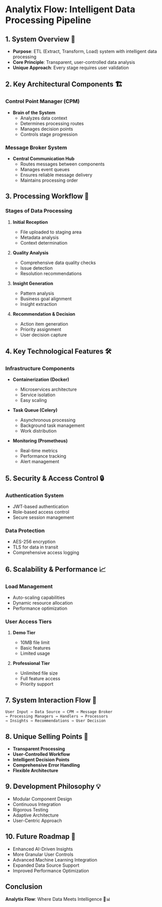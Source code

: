 # Analytix Flow: Intelligent Data Processing Pipeline

## 1. System Overview 🚀
- **Purpose**: ETL (Extract, Transform, Load) system with intelligent data processing
- **Core Principle**: Transparent, user-controlled data analysis
- **Unique Approach**: Every stage requires user validation

## 2. Key Architectural Components 🏗️

### Control Point Manager (CPM)
- **Brain of the System**
  - Analyzes data context
  - Determines processing routes
  - Manages decision points
  - Controls stage progression

### Message Broker System
- **Central Communication Hub**
  - Routes messages between components
  - Manages event queues
  - Ensures reliable message delivery
  - Maintains processing order

## 3. Processing Workflow 🔄

### Stages of Data Processing
1. **Initial Reception**
   - File uploaded to staging area
   - Metadata analysis
   - Context determination

2. **Quality Analysis**
   - Comprehensive data quality checks
   - Issue detection
   - Resolution recommendations

3. **Insight Generation**
   - Pattern analysis
   - Business goal alignment
   - Insight extraction

4. **Recommendation & Decision**
   - Action item generation
   - Priority assignment
   - User decision capture

## 4. Key Technological Features 🛠️

### Infrastructure Components
- **Containerization (Docker)**
  - Microservices architecture
  - Service isolation
  - Easy scaling

- **Task Queue (Celery)**
  - Asynchronous processing
  - Background task management
  - Work distribution

- **Monitoring (Prometheus)**
  - Real-time metrics
  - Performance tracking
  - Alert management

## 5. Security & Access Control 🔒

### Authentication System
- JWT-based authentication
- Role-based access control
- Secure session management

### Data Protection
- AES-256 encryption
- TLS for data in transit
- Comprehensive access logging

## 6. Scalability & Performance 📈

### Load Management
- Auto-scaling capabilities
- Dynamic resource allocation
- Performance optimization

### User Access Tiers
1. **Demo Tier**
   - 10MB file limit
   - Basic features
   - Limited usage

2. **Professional Tier**
   - Unlimited file size
   - Full feature access
   - Priority support

## 7. System Interaction Flow 🔗

```
User Input → Data Source → CPM → Message Broker 
→ Processing Managers → Handlers → Processors 
→ Insights → Recommendations → User Decision
```

## 8. Unique Selling Points 🌟

- **Transparent Processing**
- **User-Controlled Workflow**
- **Intelligent Decision Points**
- **Comprehensive Error Handling**
- **Flexible Architecture**

## 9. Development Philosophy 💡

- Modular Component Design
- Continuous Integration
- Rigorous Testing
- Adaptive Architecture
- User-Centric Approach

## 10. Future Roadmap 🚀

- Enhanced AI-Driven Insights
- More Granular User Controls
- Advanced Machine Learning Integration
- Expanded Data Source Support
- Improved Performance Optimization

## Conclusion

**Analytix Flow**: Where Data Meets Intelligence 🧠📊